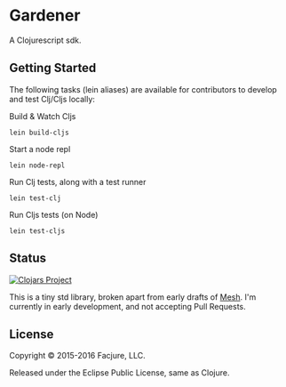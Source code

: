 # Gardener

A Clojurescript sdk.

## Getting Started

The following tasks (lein aliases) are available for contributors to develop and
test Clj/Cljs locally:

Build & Watch Cljs

	lein build-cljs

Start a node repl

	lein node-repl

Run Clj tests, along with a test runner

	lein test-clj

Run Cljs tests (on Node)

	lein test-cljs

## Status

[![Clojars Project](http://clojars.org/facjure/gardener/latest-version.svg)](http://clojars.org/facjure/gardener)

This is a tiny std library, broken apart from early drafts of
[Mesh](https://github.com/facjure/mesh). I'm currently in early development, and
not accepting Pull Requests.

## License

Copyright © 2015-2016 Facjure, LLC.

Released under the Eclipse Public License, same as Clojure.

